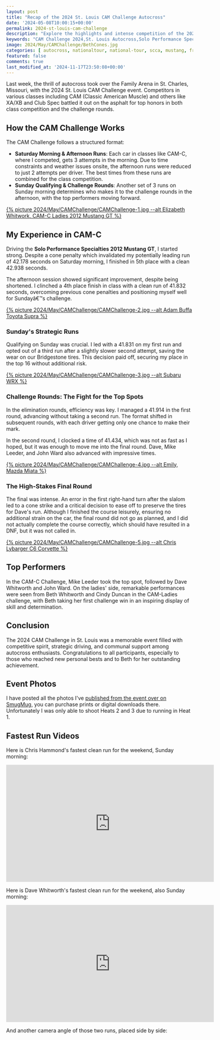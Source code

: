 ```yaml
---
layout: post
title: "Recap of the 2024 St. Louis CAM Challenge Autocross"
date: '2024-05-08T10:00:15+00:00'
permalink: 2024-st-louis-cam-challenge
description: "Explore the highlights and intense competition of the 2024 St. Louis CAM Challenge Autocross. Discover who excelled in the CAM classes and more!"
keywords: "CAM Challenge 2024,St. Louis Autocross,Solo Performance Specialties Mustang GT,Classic American Muscle autocross,CAM-C autocross results,Autocross driving tips,Competitive autocross event,Family Arena autocross,Bridgestone tires in racing,Autocross challenge rounds"
image: 2024/May/CAMChallenge/BethCones.jpg
categories: [ autocross, nationaltour, national-tour, scca, mustang, friends, st.louis, local, cam ]
featured: false
comments: true
last_modified_at: '2024-11-17T23:50:08+00:00'
---
```

Last week, the thrill of autocross took over the Family Arena in St. Charles, Missouri, with the 2024 St. Louis CAM Challenge event. Competitors in various classes including CAM (Classic American Muscle) and others like XA/XB and Club Spec battled it out on the asphalt for top honors in both class competition and the challenge rounds.

## How the CAM Challenge Works

The CAM Challenge follows a structured format:

- **Saturday Morning & Afternoon Runs**: Each car in classes like CAM-C, where I competed, gets 3 attempts in the morning. Due to time constraints and weather issues onsite, the afternoon runs were reduced to just 2 attempts per driver. The best times from these runs are combined for the class competition.
- **Sunday Qualifying & Challenge Rounds**: Another set of 3 runs on Sunday morning determines who makes it to the challenge rounds in the afternoon, with the top performers moving forward.

<a href="https://photos.rainbowmarks.com/2024/Autocross/STL-CAM-Challenge">{% picture 2024/May/CAMChallenge/CAMChallenge-1.jpg --alt Elizabeth Whitwork, CAM-C Ladies 2012 Mustang GT %}</a>

## My Experience in CAM-C

Driving the **Solo Performance Specialties 2012 Mustang GT**, I started strong. Despite a cone penalty which invalidated my potentially leading run of 42.178 seconds on Saturday morning, I finished in 5th place with a clean 42.938 seconds.

The afternoon session showed significant improvement, despite being shortened. I clinched a 4th place finish in class with a clean run of 41.832 seconds, overcoming previous cone penalties and positioning myself well for Sundayâ€™s challenge.

<a href="https://photos.rainbowmarks.com/2024/Autocross/STL-CAM-Challenge">{% picture 2024/May/CAMChallenge/CAMChallenge-2.jpg --alt Adam Buffa Toyota Supra %}</a>


### Sunday's Strategic Runs

Qualifying on Sunday was crucial. I led with a 41.831 on my first run and opted out of a third run after a slightly slower second attempt, saving the wear on our Bridgestone tires. This decision paid off, securing my place in the top 16 without additional risk.

<a href="https://photos.rainbowmarks.com/2024/Autocross/STL-CAM-Challenge">{% picture 2024/May/CAMChallenge/CAMChallenge-3.jpg --alt Subaru WRX %}</a>

### Challenge Rounds: The Fight for the Top Spots

In the elimination rounds, efficiency was key. I managed a 41.914 in the first round, advancing without taking a second run. The format shifted in subsequent rounds, with each driver getting only one chance to make their mark. 

In the second round, I clocked a time of 41.434, which was not as fast as I hoped, but it was enough to move me into the final round. Dave, Mike Leeder, and John Ward also advanced with impressive times.

<a href="https://photos.rainbowmarks.com/2024/Autocross/STL-CAM-Challenge">{% picture 2024/May/CAMChallenge/CAMChallenge-4.jpg --alt Emily, Mazda Miata %}</a>

### The High-Stakes Final Round

The final was intense. An error in the first right-hand turn after the slalom led to a cone strike and a critical decision to ease off to preserve the tires for Dave's run. Although I finished the course leisurely, ensuring no additional strain on the car, the final round did not go as planned, and I did not actually complete the course correctly, which should have resulted in a DNF, but it was not called in.

<a href="https://photos.rainbowmarks.com/2024/Autocross/STL-CAM-Challenge">{% picture 2024/May/CAMChallenge/CAMChallenge-5.jpg --alt Chris Lybarger C6 Corvette %}</a>

## Top Performers

In the CAM-C Challenge, Mike Leeder took the top spot, followed by Dave Whitworth and John Ward. On the ladies' side, remarkable performances were seen from Beth Whitworth and Cindy Duncan in the CAM-Ladies challenge, with Beth taking her first challenge win in an inspiring display of skill and determination.

## Conclusion

The 2024 CAM Challenge in St. Louis was a memorable event filled with competitive spirit, strategic driving, and communal support among autocross enthusiasts. Congratulations to all participants, especially to those who reached new personal bests and to Beth for her outstanding achievement.

## Event Photos
I have posted all the photos I've [published from the event over on SmugMug](https://photos.rainbowmarks.com/2024/Autocross/STL-CAM-Challenge), you can purchase prints or digital downloads there. Unfortunately I was only able to shoot Heats 2 and 3 due to running in Heat 1.

## Fastest Run Videos
Here is Chris Hammond's fastest clean run for the weekend, Sunday morning:
<iframe width="560" height="315" src="https://www.youtube.com/embed/IXzWOJWbMtg?si=wIIymISDcee-j8Xu" title="YouTube video player" frameborder="0" allow="accelerometer; autoplay; clipboard-write; encrypted-media; gyroscope; picture-in-picture; web-share" referrerpolicy="strict-origin-when-cross-origin" allowfullscreen></iframe>

Here is Dave Whitworth's fastest clean run for the weekend, also Sunday morning:
<iframe width="560" height="315" src="https://www.youtube.com/embed/O6D6v2-ldEo?si=hePmrggWv9XH153L" title="YouTube video player" frameborder="0" allow="accelerometer; autoplay; clipboard-write; encrypted-media; gyroscope; picture-in-picture; web-share" referrerpolicy="strict-origin-when-cross-origin" allowfullscreen></iframe>

And another camera angle of those two runs, placed side by side:
